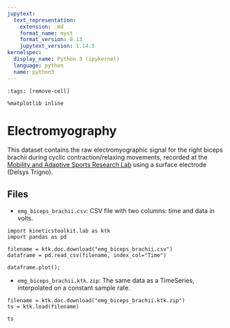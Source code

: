 ```yaml
---
jupytext:
  text_representation:
    extension: .md
    format_name: myst
    format_version: 0.13
    jupytext_version: 1.14.5
kernelspec:
  display_name: Python 3 (ipykernel)
  language: python
  name: python3
---
```


```{code-cell} ipython3
:tags: [remove-cell]

%matplotlib inline
```

# Electromyography

This dataset contains the raw electromyographic signal for the right biceps brachii during cyclic contraction/relaxing movements, recorded at the [Mobility and Adaptive Sports Research Lab](https://felixchenier.uqam.ca) using a surface electrode (Delsys Trigno).

## Files

- `emg_biceps_brachii.csv`: CSV file with two columns: time and data in volts.

```{code-cell}
import kineticstoolkit.lab as ktk
import pandas as pd

filename = ktk.doc.download("emg_biceps_brachii.csv")
dataframe = pd.read_csv(filename, index_col="Time")

dataframe.plot();
```

- `emg_biceps_brachii.ktk.zip`: The same data as a TimeSeries, interpolated on a constant sample rate.

```{code-cell}
filename = ktk.doc.download("emg_biceps_brachii.ktk.zip")
ts = ktk.load(filename)

ts
```

